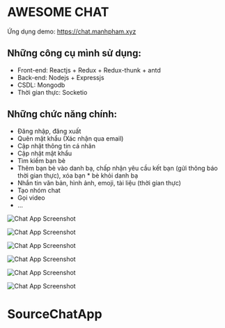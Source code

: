 # AWESOME CHAT
Ứng dụng demo: https://chat.manhpham.xyz

## Những công cụ mình sử dụng:
* Front-end: Reactjs + Redux + Redux-thunk + antd
* Back-end: Nodejs + Expressjs
* CSDL: Mongodb
* Thời gian thực: Socketio

## Những chức năng chính: 
* Đăng nhập, đăng xuất
* Quên mật khẩu (Xác nhận qua email)
* Cập nhật thông tin cá nhân
* Cập nhật mật khẩu
* Tìm kiếm bạn bè
* Thêm bạn bè vào danh bạ, chấp nhận yêu cầu kết bạn (gửi thông báo thời gian thực), xóa bạn * bè khỏi danh bạ
* Nhắn tin văn bản, hình ảnh, emoji, tài liệu (thời gian thực)
* Tạo nhóm chat
* Gọi video
* ...

![Chat App Screenshot](https://chat.manhpham.xyz/public/images/message/1592250848387-39eb8a35-21a9-4116-8238-060955290b2a.jpg)

![Chat App Screenshot](https://chat.manhpham.xyz/public/images/message/1592250848006-8ebfaa1a-7e44-43a8-a061-dfb389a22f91.jpg)

![Chat App Screenshot](https://chat.manhpham.xyz/public/images/message/1592250848200-35af8671-bf54-4aab-887d-b9a8318c2198.jpg)

![Chat App Screenshot](https://chat.manhpham.xyz/public/images/message/1592250849555-e482b010-dcad-4106-a620-92271b3f5617.jpg)

![Chat App Screenshot](https://chat.manhpham.xyz/public/images/message/1592250850534-30fa7b7c-7469-4773-82f1-2ed44665fdd9.jpg)

![Chat App Screenshot](https://chat.manhpham.xyz/public/images/message/1592250850811-612df5f5-87d8-4427-bc4a-2079163e413c.jpg)

# SourceChatApp
